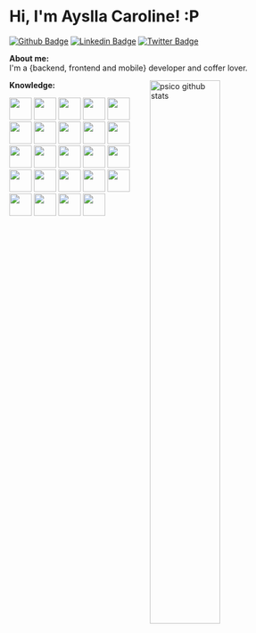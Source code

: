 # Hi, I'm Ayslla Caroline! :P

[![Github Badge](https://img.shields.io/badge/-Github-000?style=flat-square&logo=Github&logoColor=white&link=https://github.com/AysllaGomes)](https://github.com/AysllaGomes)
[![Linkedin Badge](https://img.shields.io/badge/-LinkedIn-blue?style=flat-square&logo=Linkedin&logoColor=white&link=https://www.linkedin.com/in/ayslla-caroline-prates-gomes-42b91515a/)](https://www.linkedin.com/in/ayslla-caroline-prates-gomes-42b91515a/)
[![Twitter Badge](https://img.shields.io/badge/-Twitter-1ca0f1?style=flat-square&labelColor=1ca0f1&logo=twitter&logoColor=white&link=https://twitter.com/LStranger_Aysh)](https://twitter.com/LStranger_Aysh)

**About me:**  
I'm a {backend, frontend and mobile} developer and coffer lover.

<a href="https://github.com/AysllaGomes">
    <img width="50%" align="right" width="50%" alt="psico github stats" src="https://github-readme-stats.vercel.app/api?username=AysllaGomes&show_icons=false&hide_border=false"/>
</a>

**Knowledge:**  

<code><img height="40" width="40" src="https://www.vectorlogo.zone/logos/w3_html5/w3_html5-icon.svg"></code>
<code><img height="40" width="40" src="https://www.vectorlogo.zone/logos/javascript/javascript-vertical.svg"></code>
<code><img height="40" width="40" src="https://www.vectorlogo.zone/logos/typescriptlang/typescriptlang-icon.svg"></code>
<code><img height="40" width="40" src="https://www.vectorlogo.zone/logos/angular/angular-icon.svg"></code>
<code><img height="40" width="40" src="https://www.vectorlogo.zone/logos/reactjs/reactjs-icon.svg"></code>
<code><img height="40" width="40" src="https://www.vectorlogo.zone/logos/vuejs/vuejs-icon.svg"></code>
<code><img height="40" width="40" src="https://www.vectorlogo.zone/logos/android/android-icon.svg"></code>
<code><img height="40" width="40" src="https://www.vectorlogo.zone/logos/nodejs/nodejs-icon.svg"></code>
<code><img height="40" width="40" src="https://www.vectorlogo.zone/logos/npmjs/npmjs-icon.svg"></code>
<code><img height="40" width="40" src="https://www.vectorlogo.zone/logos/grafana/grafana-icon.svg"></code>
<code><img height="40" width="40" src="https://www.vectorlogo.zone/logos/apache_kafka/apache_kafka-icon.svg"></code>
<code><img height="40" width="40" src="https://www.vectorlogo.zone/logos/docker/docker-official.svg"></code>
<code><img height="40" width="40" src="https://www.vectorlogo.zone/logos/java/java-icon.svg"></code>
<code><img height="40" width="40" src="https://www.vectorlogo.zone/logos/springio/springio-icon.svg"></code>
<code><img height="40" width="40" src="https://www.vectorlogo.zone/logos/php/php-icon.svg"></code>
<code><img height="40" width="40" src="https://www.vectorlogo.zone/logos/symfony/symfony-icon.svg"></code>
<code><img height="40" width="40" src="https://www.vectorlogo.zone/logos/laravel/laravel-icon.svg"></code>
<code><img height="40" width="40" src="https://www.vectorlogo.zone/logos/git-scm/git-scm-icon.svg"></code>
<code><img height="40" width="40" src="https://www.vectorlogo.zone/logos/github/github-icon.svg"></code>
<code><img height="40" width="40" src="https://www.vectorlogo.zone/logos/jenkins/jenkins-icon.svg"></code>
<code><img height="40" width="40" src="https://www.vectorlogo.zone/logos/rancher/rancher-icon.svg"></code>
<code><img height="40" width="40" src="https://www.vectorlogo.zone/logos/oracle/oracle-icon.svg"></code>
<code><img height="40" width="40" src="https://www.vectorlogo.zone/logos/postgresql/postgresql-icon.svg"></code>
<code><img height="40" width="40" src="https://www.vectorlogo.zone/logos/mongodb/mongodb-icon.svg"></code>
